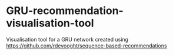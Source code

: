 # GRU-recommendation-visualisation-tool
Visualisation tool for a GRU network created using https://github.com/rdevooght/sequence-based-recommendations
